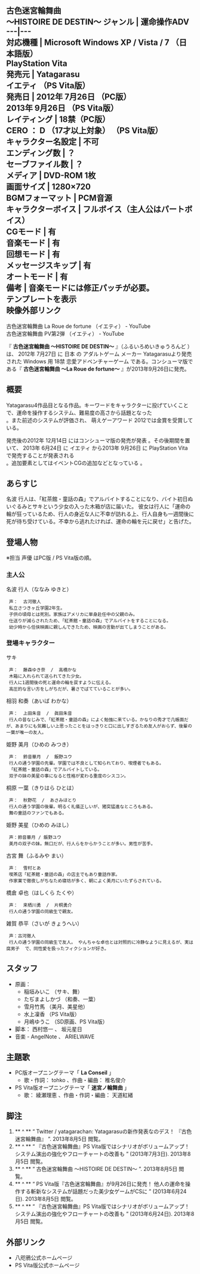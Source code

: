 古色迷宮輪舞曲  
〜HISTOIRE DE DESTIN〜  ジャンル  |  運命操作ADV   
---|---  
対応機種  |  Microsoft Windows  XP  /  Vista  /  7  （日本語版）   
PlayStation Vita  
発売元  |  Yatagarasu   
イエティ  （PS Vita版）  
発売日  |  2012年  7月26日  （PC版）   
2013年  9月26日  （PS Vita版）  
レイティング  |  18禁（PC版）   
CERO  ：  **D** （17才以上対象）  （PS Vita版）  
キャラクター名設定  |  不可   
エンディング数  |  ？   
セーブファイル数  |  ？   
メディア  |  DVD-ROM  1枚   
画面サイズ  |  1280×720   
BGMフォーマット  |  PCM音源   
キャラクターボイス  |  フルボイス（主人公はパートボイス）   
CGモード  |  有   
音楽モード  |  有   
回想モード  |  有   
メッセージスキップ  |  有   
オートモード  |  有   
備考  |  音楽モードには修正パッチが必要。   
テンプレートを表示  
映像外部リンク  
---  
古色迷宮輪舞曲 La Roue de fortune  （イエティ） -  YouTube  
古色迷宮輪舞曲 PV第2弾  （イエティ） -  YouTube  
  
『 **古色迷宮輪舞曲 〜HISTOIRE DE DESTIN〜** 』（ふるいろめいきゅうろんど    ）は、  2012年  7月27日  に
日本  の  アダルトゲーム  メーカー  Yatagarasuより発売された  Windows  用  18禁  恋愛アドベンチャーゲーム
である。コンシューマ版である『 **古色迷宮輪舞曲 〜La Roue de fortune〜** 』が2013年9月26日に発売。

##  概要



Yatagarasu4作品目となる作品。キーワードをキャラクターに投げていくことで、運命を操作するシステム、難易度の高さから話題となった  
。また前述のシステムが評価され、  萌えゲーアワード  2012では金賞を受賞している。

発売後の2012年  12月14日  にはコンシューマ版の発売が発表    。その後期間を置いて、  2013年  6月24日  に  イエティ
から2013年  9月26日  に  PlayStation Vita  で発売することが発表される  
。追加要素としてはイベントCGの追加などとなっている    。

##  あらすじ



名波 行人は、「紅茶館・童話の森」でアルバイトすることになり、バイト初日ぬいぐるみとサキという少女の入った木箱が店に届いた。
彼女は行人に「運命の輪が狂っているため、行人の身近な人に不幸が訪れる上、行人自身も一週間後に死が待ち受けている。不幸から逃れたければ、運命の輪を元に戻せ」と告げた。

##  登場人物



※担当  声優  はPC版 / PS Vita版の順。

###  主人公



名波 行人（ななみ ゆきと）

     声：  古河徹人 
     私立さつきヶ丘学園2年生。 
     子供の頃母とは死別。家族はアメリカに単身赴任中の父親のみ。 
     仕送りが減らされたため、「紅茶館・童話の森」でアルバイトをすることになる。 
     幼少時から任侠映画に親しんできたため、映画の言動が出てしまうことがある。 

###  登場キャラクター



サキ

     声：  藤森ゆき奈  /  高橋かな 
     木箱に入れられて送られてきた少女。 
     行人に1週間後の死と運命の輪を戻すように伝える。 
     高圧的な言い方をしがちだが、暑さでばてていることが多い。 

相羽 和奏（あいば わかな）

     声：  上田朱音  /  眞田朱音 
     行人の昔なじみで、「紅茶館・童話の森」によく勉強に来ている。かなりの秀才で几帳面だが、あまりにも気難しい上思ったことをはっきりと口に出しすぎるため友人がおらず、後輩の一葉が唯一の友人。 

姫野 美月（ひめの みつき）

     声：  鈴音華月  /  飯野ユウ 
     行人の通う学園の先輩。学園では不良として知られており、喫煙者でもある。 
     「紅茶館・童話の森」でアルバイトしている。 
     双子の妹の美星の事になると性格が変わる重度のシスコン。 

桐原 一葉（きりはら ひとは）

     声：  秋野花  /  あさみほとり 
     行人の通う学園の後輩。明るく礼儀正しいが、猪突猛進なところもある。 
     舞の童話のファンでもある。 

姫野 美星（ひめの みほし）

     声：鈴音華月 / 飯野ユウ 
     美月の双子の妹。無口だが、行人らをからかうことが多い。男性が苦手。 

古宮 舞（ふるみや まい）

     声：  雪村とあ 
     喫茶店「紅茶館・童話の森」の店主でもあり童話作家。 
     作家業で徹夜しがちなため寝坊が多く、朝によく美月にいたずらされている。 

橋倉 卓也（はしくら たくや）

     声：  来栖川勇  /  片桐勇介 
     行人の通う学園の同級生で親友。 

雑賀 恭平（さいが きょうへい）

     声：古河徹人 
     行人の通う学園の同級生で友人。 やんちゃな卓也とは対照的に冷静なように見えるが、実は  腐男子  で、同性愛を扱ったフィクションが好き。 

##  スタッフ



  * 原画： 
    * 稲垣みいこ  （サキ、舞） 
    * たぢまよしかづ  （和奏、一葉） 
    * 雪月竹馬  （美月、美星他） 
    * 水上凜香  （PS Vita版） 
    * 月嶋ゆうこ  （SD原画、PS Vita版） 
  * 脚本：  西村悠一  、  坂元星日 
  * 音楽 -  AngelNote  、  ARIELWAVE 

##  主題歌



  * PC版オープニングテーマ「 **La Conseil** 」 
    * 歌・作詞：  tohko  、作曲・編曲：  椎名俊介 
  * PS Vita版オープニングテーマ「 **迷宮ノ輪舞曲** 」 
    * 歌：  綾瀬理恵  、作曲・作詞・編曲：  天道紅緒 

##  脚注



  1. ** ^  ** “  Twitter / yatagarachan: Yatagarasuの新作発表なのデス！ 『古色迷宮輪舞曲』  ”.  2013年8月5日  閲覧。 
  2. ** ^  ** “  『古色迷宮輪舞曲』PS Vita版ではシナリオがボリュームアップ！ システム演出の強化やフローチャートの改善も  ” (2013年7月3日).  2013年8月5日  閲覧。 
  3. ** ^  ** “  古色迷宮輪舞曲 ～HISTOIRE DE DESTIN～  ”.  2013年8月5日  閲覧。 
  4. ** ^  ** “  PS Vita版『古色迷宮輪舞曲』が9月26日に発売！ 他人の運命を操作する斬新なシステムが話題だった美少女ゲームがCSに  ” (2013年6月24日).  2013年8月5日  閲覧。 
  5. ** ^  ** “  『古色迷宮輪舞曲』PS Vita版ではシナリオがボリュームアップ！ システム演出の強化やフローチャートの改善も  ” (2013年6月24日).  2013年8月5日  閲覧。 

##  外部リンク



  * 八咫鴉公式ホームページ 
  * PS Vita版公式ホームページ 

